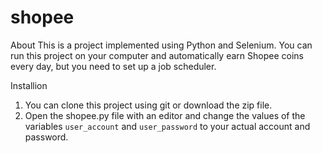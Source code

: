 # shopee

About
This is a project implemented using Python and Selenium. You can run this project on your computer and automatically earn Shopee coins every day, but you need to set up a job scheduler.

Installion

1. You can clone this project using git or download the zip file.
2. Open the shopee.py file with an editor and change the values of the variables `user_account` and `user_password` to your actual account and password.
